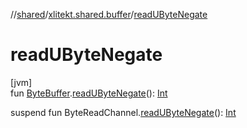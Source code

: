 //[shared](../../index.md)/[xlitekt.shared.buffer](index.md)/[readUByteNegate](read-u-byte-negate.md)

# readUByteNegate

[jvm]\
fun [ByteBuffer](https://docs.oracle.com/javase/8/docs/api/java/nio/ByteBuffer.html).[readUByteNegate](read-u-byte-negate.md)(): [Int](https://kotlinlang.org/api/latest/jvm/stdlib/kotlin/-int/index.html)

suspend fun ByteReadChannel.[readUByteNegate](read-u-byte-negate.md)(): [Int](https://kotlinlang.org/api/latest/jvm/stdlib/kotlin/-int/index.html)
